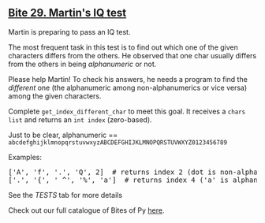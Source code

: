 ## [Bite 29. Martin's IQ test](https://codechalleng.es/bites/29/)

<p>Martin is preparing to pass an IQ test.</p><p>The most frequent task in this test is to find out which one of the given characters differs from the others. He observed that one char usually differs from the others in being <i>alphanumeric</i> or not.</p><p>Please help Martin! To check his answers, he needs a program to find the <i>different</i> one (the alphanumeric among non-alphanumerics or vice versa) among the given characters.</p><p>Complete <code>get_index_different_char</code> to meet this goal. It receives a <code>chars list</code> and returns an <code>int index</code> (zero-based).<p>Just to be clear, alphanumeric == <code>abcdefghijklmnopqrstuvwxyzABCDEFGHIJKLMNOPQRSTUVWXYZ0123456789</code></p><p>Examples:</p><pre>['A', 'f', '.', 'Q', 2]  # returns index 2 (dot is non-alphanumeric among alphanumerics)
['.', '{', ' ^', '%', 'a']  # returns index 4 ('a' is alphanumeric among non-alphanumerics)
</pre><p>See the <i>TESTS</i> tab for more details</p>

Check out our full catalogue of Bites of Py [here](https://codechalleng.es/bites/catalogue).
